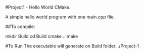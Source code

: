 #Project1 - Hello World CMake. 

A simple hello world program with one main.cpp file. 

##To compile:

mkdir Build
cd Build
cmake ..
make

#To Run
The executable will generate on Build folder. 
./Project-1


